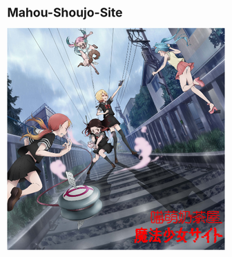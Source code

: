 # Mahou-Shoujo-Site
![Poster](https://github.com/Nekomoekissaten-SUB/Mahou-Shoujo-Site/blob/master/Poster.png)